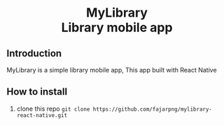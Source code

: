 <h1 align='center'>
  MyLibrary <br>
  Library mobile app
</h1>

## Introduction

MyLibrary is a simple library mobile app, This app built with React Native

## How to install

1. clone this repo
``` git clone https://github.com/fajarpng/mylibrary-react-native.git ```
